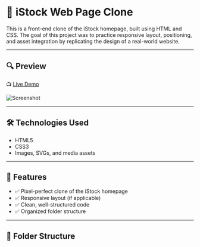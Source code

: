 # 📸 iStock Web Page Clone

This is a front-end clone of the iStock homepage, built using HTML and CSS. The goal of this project was to practice responsive layout, positioning, and asset integration by replicating the design of a real-world website.

---

## 🔍 Preview

📺 [Live Demo](https://kshitij-pal99.github.io/Clone_istock/) 

![Screenshot](../Images/stock.png) 

---

## 🛠️ Technologies Used

- HTML5
- CSS3
- Images, SVGs, and media assets

---

## 🎯 Features

- ✅ Pixel-perfect clone of the iStock homepage
- ✅ Responsive layout (if applicable)
- ✅ Clean, well-structured code
- ✅ Organized folder structure

---

## 📁 Folder Structure

